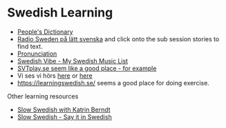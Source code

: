 # Swedish Learning

- [People's Dictionary](http://folkets-lexikon.csc.kth.se/folkets/folkets.en.html#lookup&Avsnitt)
- [Radio Sweden på lätt svenska](https://sverigesradio.se/radioswedenpalattsvenska) and click onto the sub session stories to find text.
- [Pronunciation](http://www.uttal.se/)
- [Swedish Vibe - My Swedish Music List](https://open.spotify.com/playlist/4dU92BpVtyXLDLoRGeO9Qw)
- [SVTplay.se seem like a good place - for example](https://www.svtplay.se/video/30816962/vem-bor-har/vem-bor-har-sasong-7-avsnitt-1?modalId=KABJrzD)
- Vi ses vi hörs [here](https://www.youtube.com/watch?v=uy64ifnSS4s&list=PLJwBK_EfxmfE1qsoR1ksklF4o8RyKQgk6) or [here](https://www.youtube.com/watch?v=tSL_rrMSBp0&list=PLkNSEOTLl6GNJGQIG0amMLAOHUFjhaOsB)
- https://learningswedish.se/ seems a good place for doing exercise.

Other learning resources
- [Slow Swedish with Katrin Berndt](https://www.youtube.com/channel/UCbG0VOqIo9EqEtfE3Ru2BaQ)
- [Slow Swedish - Say it in Swedish](https://www.youtube.com/watch?v=bXcFe9umUqg)
